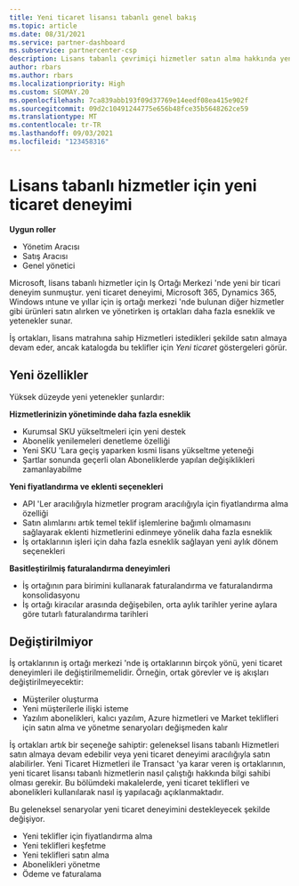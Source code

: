 ```yaml
---
title: Yeni ticaret lisansı tabanlı genel bakış
ms.topic: article
ms.date: 08/31/2021
ms.service: partner-dashboard
ms.subservice: partnercenter-csp
description: Lisans tabanlı çevrimiçi hizmetler satın alma hakkında yeni ticari deneyimler hakkında bilgi edinin.
author: rbars
ms.author: rbars
ms.localizationpriority: High
ms.custom: SEOMAY.20
ms.openlocfilehash: 7ca839abb193f09d37769e14eedf08ea415e902f
ms.sourcegitcommit: 09d2c10491244775e656b48fce35b5648262ce59
ms.translationtype: MT
ms.contentlocale: tr-TR
ms.lasthandoff: 09/03/2021
ms.locfileid: "123458316"
---
```

# <a name="new-commerce-experience-for-license-based-services"></a>Lisans tabanlı hizmetler için yeni ticaret deneyimi

**Uygun roller**

- Yönetim Aracısı
- Satış Aracısı
- Genel yönetici

Microsoft, lisans tabanlı hizmetler için Iş Ortağı Merkezi 'nde yeni bir ticari deneyim sunmuştur. yeni ticaret deneyimi, Microsoft 365, Dynamics 365, Windows ıntune ve yıllar için iş ortağı merkezi 'nde bulunan diğer hizmetler gibi ürünleri satın alırken ve yönetirken iş ortakları daha fazla esneklik ve yetenekler sunar.

İş ortakları, lisans matrahına sahip Hizmetleri istedikleri şekilde satın almaya devam eder, ancak katalogda bu teklifler için *Yeni ticaret* göstergeleri görür.

## <a name="new-capabilities"></a>Yeni özellikler

Yüksek düzeyde yeni yetenekler şunlardır:

**Hizmetlerinizin yönetiminde daha fazla esneklik**

- Kurumsal SKU yükseltmeleri için yeni destek
- Abonelik yenilemeleri denetleme özelliği
- Yeni SKU 'Lara geçiş yaparken kısmi lisans yükseltme yeteneği
- Şartlar sonunda geçerli olan Aboneliklerde yapılan değişiklikleri zamanlayabilme

**Yeni fiyatlandırma ve eklenti seçenekleri**

- API 'Ler aracılığıyla hizmetler program aracılığıyla için fiyatlandırma alma özelliği
- Satın alımlarını artık temel teklif işlemlerine bağımlı olmamasını sağlayarak eklenti hizmetlerini edinmeye yönelik daha fazla esneklik
- İş ortaklarının işleri için daha fazla esneklik sağlayan yeni aylık dönem seçenekleri

**Basitleştirilmiş faturalandırma deneyimleri**

- İş ortağının para birimini kullanarak faturalandırma ve faturalandırma konsolidasyonu
- İş ortağı kiracılar arasında değişebilen, orta aylık tarihler yerine aylara göre tutarlı faturalandırma tarihleri

## <a name="what-isnt-changing"></a>Değiştirilmiyor

İş ortaklarının iş ortağı merkezi 'nde iş ortaklarının birçok yönü, yeni ticaret deneyimleri ile değiştirilmemelidir. Örneğin, ortak görevler ve iş akışları değiştirilmeyecektir:

- Müşteriler oluşturma
- Yeni müşterilerle ilişki isteme
- Yazılım abonelikleri, kalıcı yazılım, Azure hizmetleri ve Market teklifleri için satın alma ve yönetme senaryoları değişmeden kalır

İş ortakları artık bir seçeneğe sahiptir: geleneksel lisans tabanlı Hizmetleri satın almaya devam edebilir veya yeni ticaret deneyimi aracılığıyla satın alabilirler. Yeni Ticaret Hizmetleri ile Transact 'ya karar veren iş ortaklarının, yeni ticaret lisansı tabanlı hizmetlerin nasıl çalıştığı hakkında bilgi sahibi olması gerekir. Bu bölümdeki makalelerde, yeni ticaret teklifleri ve abonelikleri kullanılarak nasıl iş yapılacağı açıklanmaktadır.

Bu geleneksel senaryolar yeni ticaret deneyimini destekleyecek şekilde değişiyor.

- Yeni teklifler için fiyatlandırma alma
- Yeni teklifleri keşfetme
- Yeni teklifleri satın alma
- Abonelikleri yönetme
- Ödeme ve faturalama
